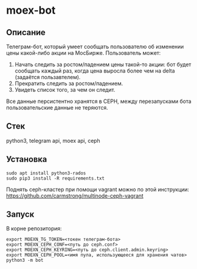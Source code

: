 # moex-bot

## Описание
Телеграм-бот, который умеет сообщать пользователю об изменении цены какой-либо акции на МосБирже.
Пользователь может:
1. Начать следить за ростом/падением цены такой-то акции: бот будет сообщать каждый раз, когда цена выросла более чем на delta (задаётся пользавтелем).
2. Прекратить следить за ростом/падением.
3. Увидеть список того, за чем он следит.

Все данные персистентно хранятся в CEPH, между перезапусками бота пользовательские данные не теряются.

## Стек
python3, telegram api, moex api, ceph

## Установка

```shell
sudo apt install python3-rados
sudo pip3 install -R requirements.txt
```

Поднять ceph-кластер при помощи vagrant можно по этой инструкции:
https://github.com/carmstrong/multinode-ceph-vagrant

## Запуск
В корне репозитория:
```shell
export MOEXN_TG_TOKEN=<токен телеграм-бота>
export MOEXN_CEPH_CONF=<путь до ceph.conf>
export MOEXN_CEPH_KEYRING=<путь до ceph.client.admin.keyring>
export MOEXN_CEPH_POOL=<имя пула, использующееся для хранения чатов>
python3 -m bot
```
